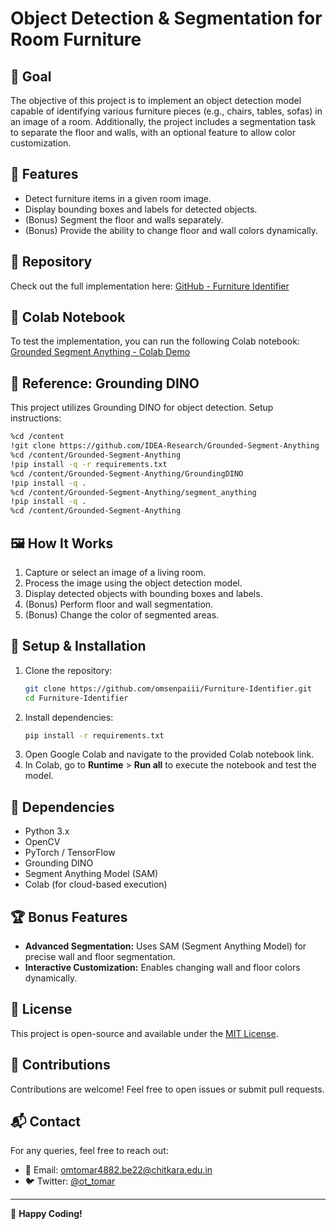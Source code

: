 # Object Detection & Segmentation for Room Furniture

## 🎯 Goal
The objective of this project is to implement an object detection model capable of identifying various furniture pieces (e.g., chairs, tables, sofas) in an image of a room. Additionally, the project includes a segmentation task to separate the floor and walls, with an optional feature to allow color customization.

## 🚀 Features
- Detect furniture items in a given room image.
- Display bounding boxes and labels for detected objects.
- (Bonus) Segment the floor and walls separately.
- (Bonus) Provide the ability to change floor and wall colors dynamically.

## 🔗 Repository
Check out the full implementation here:
[GitHub - Furniture Identifier](https://github.com/omsenpaiii/Furniture-Identifier/tree/main)

## 🔗 Colab Notebook
To test the implementation, you can run the following Colab notebook:
[Grounded Segment Anything - Colab Demo](https://colab.research.google.com/github/betogaona7/Grounded-Segment-Anything/blob/main/grounded_sam_colab_demo.ipynb?authuser=1#scrollTo=kAi4IkEfKi5K)

## 🔗 Reference: Grounding DINO
This project utilizes Grounding DINO for object detection. Setup instructions:
```bash
%cd /content
!git clone https://github.com/IDEA-Research/Grounded-Segment-Anything
%cd /content/Grounded-Segment-Anything
!pip install -q -r requirements.txt
%cd /content/Grounded-Segment-Anything/GroundingDINO
!pip install -q .
%cd /content/Grounded-Segment-Anything/segment_anything
!pip install -q .
%cd /content/Grounded-Segment-Anything
```

## 🖼️ How It Works
1. Capture or select an image of a living room.
2. Process the image using the object detection model.
3. Display detected objects with bounding boxes and labels.
4. (Bonus) Perform floor and wall segmentation.
5. (Bonus) Change the color of segmented areas.

## 🔧 Setup & Installation
1. Clone the repository:
   ```bash
   git clone https://github.com/omsenpaiii/Furniture-Identifier.git
   cd Furniture-Identifier
   ```
2. Install dependencies:
   ```bash
   pip install -r requirements.txt
   ```
3. Open Google Colab and navigate to the provided Colab notebook link.
4. In Colab, go to **Runtime** > **Run all** to execute the notebook and test the model.

## 📌 Dependencies
- Python 3.x
- OpenCV
- PyTorch / TensorFlow
- Grounding DINO
- Segment Anything Model (SAM)
- Colab (for cloud-based execution)

## 🏆 Bonus Features
- **Advanced Segmentation:** Uses SAM (Segment Anything Model) for precise wall and floor segmentation.
- **Interactive Customization:** Enables changing wall and floor colors dynamically.

## 📜 License
This project is open-source and available under the [MIT License](LICENSE).

## 🤝 Contributions
Contributions are welcome! Feel free to open issues or submit pull requests.

## 📬 Contact
For any queries, feel free to reach out:
- 📧 Email: omtomar4882.be22@chitkara.edu.in
- 🐦 Twitter: [@ot_tomar](https://x.com/ot_tomar)

---
🚀 **Happy Coding!**
